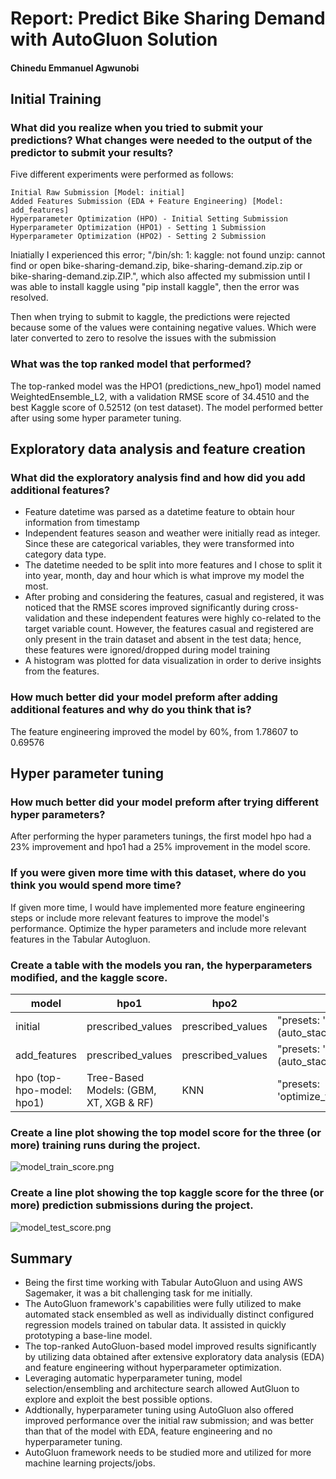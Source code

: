 # Report: Predict Bike Sharing Demand with AutoGluon Solution
#### Chinedu Emmanuel Agwunobi

## Initial Training
### What did you realize when you tried to submit your predictions? What changes were needed to the output of the predictor to submit your results?

Five different experiments were performed as follows:

    Initial Raw Submission [Model: initial]
    Added Features Submission (EDA + Feature Engineering) [Model: add_features]
    Hyperparameter Optimization (HPO) - Initial Setting Submission
    Hyperparameter Optimization (HPO1) - Setting 1 Submission
    Hyperparameter Optimization (HPO2) - Setting 2 Submission 

Iniatially I experienced this error; "/bin/sh: 1: kaggle: not found unzip:  cannot find or open bike-sharing-demand.zip, bike-sharing-demand.zip.zip or bike-sharing-demand.zip.ZIP.", which also affected my submission until I was able to install kaggle using "pip install kaggle", then the error was resolved.

Then when trying to submit to kaggle, the predictions were rejected because some of the values were containing negative values.
Which were later converted to zero to resolve the issues with the submission

### What was the top ranked model that performed?

The top-ranked model was the HPO1 (predictions_new_hpo1) model named WeightedEnsemble_L2, with a validation RMSE score of 34.4510 and the best Kaggle score of 0.52512 (on test dataset). The model performed better after using some hyper parameter tuning.

## Exploratory data analysis and feature creation
### What did the exploratory analysis find and how did you add additional features?


* Feature datetime was parsed as a datetime feature to obtain hour information from timestamp
* Independent features season and weather were initially read as integer. Since these are categorical variables, they were transformed into category data type.
* The datetime needed to be split into more features and I chose to split it into year, month, day and hour which is what improve my model the most.
* After probing and considering the features, casual and registered, it was noticed that the RMSE scores improved significantly during cross-validation and these independent features were highly co-related to the target variable count. However, the features casual and registered are only present in the train dataset and absent in the test data; hence, these features were ignored/dropped during model training
* A histogram was plotted for data visualization in order to derive insights from the features.


### How much better did your model preform after adding additional features and why do you think that is?
The feature engineering improved the model by 60%, from 1.78607 to 0.69576 

## Hyper parameter tuning
### How much better did your model preform after trying different hyper parameters?
After performing the hyper parameters tunings, the first model hpo had a 23% improvement and hpo1 had a 25% improvement in the model score.

### If you were given more time with this dataset, where do you think you would spend more time?
If given more time, I would have implemented more feature engineering steps or include more relevant features to improve the model's performance.
Optimize the hyper parameters and include more relevant features in the Tabular Autogluon.

### Create a table with the models you ran, the hyperparameters modified, and the kaggle score.
|model|hpo1|hpo2|hpo3|score|
|--|--|--|--|--|
|initial|prescribed_values|prescribed_values|"presets: 'high quality' (auto_stack=True)"|1.78607|
|add_features|prescribed_values|prescribed_values|"presets: 'high quality' (auto_stack=True)"|0.69576|
|hpo (top-hpo-model: hpo1)|Tree-Based Models: (GBM, XT, XGB & RF)|KNN|"presets: 'optimize_for_deployment"|0.52512|

### Create a line plot showing the top model score for the three (or more) training runs during the project.



![model_train_score.png](img/Image1.png)

### Create a line plot showing the top kaggle score for the three (or more) prediction submissions during the project.



![model_test_score.png](img/Image2.png)

## Summary
* Being the first time working with Tabular AutoGluon and using AWS Sagemaker, it was a bit challenging task for me initially.
* The AutoGluon framework's capabilities were fully utilized to make automated stack ensembled as well as individually distinct configured regression models trained on tabular data. It assisted in quickly prototyping a base-line model.
* The top-ranked AutoGluon-based model improved results significantly by utilizing data obtained after extensive exploratory data analysis (EDA) and feature engineering without hyperparameter optimization.
* Leveraging automatic hyperparameter tuning, model selection/ensembling and architecture search allowed AutGluon to explore and exploit the best possible options.
* Addtionally, hyperparameter tuning using AutoGluon also offered improved performance over the initial raw submission; and was better than that of the model with EDA, feature engineering and no hyperparameter tuning.
* AutoGluon framework needs to be studied more and utilized for more machine learning projects/jobs.


